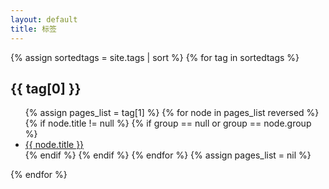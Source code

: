 ```yaml
---
layout: default
title: 标签
---
```


<div class="well article">
{% assign sortedtags = site.tags | sort %}
{% for tag in sortedtags %}
    <a id="{{ tag[0] }}" style="position: relative; top: -50px"></a>
    <h2>{{ tag[0] }}</h2>
    <ul>
        {% assign pages_list = tag[1] %}
        {% for node in pages_list reversed %}
            {% if node.title != null %}
            {% if group == null or group == node.group %}
                <li>
                    <div style="margin: 0; padding: 0">
                        <a href="{{ site.baseurl}}{{ node.url }}"> {{ node.title }}</a>
                    </div>
                </li>
            {% endif %}
            {% endif %}
        {% endfor %}
        {% assign pages_list = nil %}
    </ul>
{% endfor %}    
</div>

